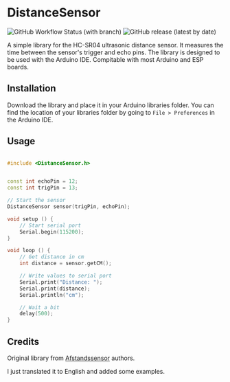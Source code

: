 # DistanceSensor

![GitHub Workflow Status (with branch)](https://img.shields.io/github/actions/workflow/status/Segilmez06/DistanceSensor/check-lint.yml?branch=development&color=blue&label=Lint%20Check&logo=Github&logoColor=white&style=flat-square)
![GitHub release (latest by date)](https://img.shields.io/github/v/release/Segilmez06/DistanceSensor?display_name=tag&label=Latest%20Release&color=blue&logo=Github&logoColor=white&style=flat-square)

A simple library for the HC-SR04 ultrasonic distance sensor. It measures the time between the sensor's trigger and echo pins. The library is designed to be used with the Arduino IDE. Compitable with most Arduino and ESP boards.

## Installation

Download the library and place it in your Arduino libraries folder. You can find the location of your libraries folder by going to `File > Preferences` in the Arduino IDE.

## Usage

```c++

#include <DistanceSensor.h>


const int echoPin = 12;
const int trigPin = 13;

// Start the sensor
DistanceSensor sensor(trigPin, echoPin);

void setup () {
    // Start serial port
    Serial.begin(115200);
}

void loop () {
    // Get distance in cm
    int distance = sensor.getCM();

    // Write values to serial port
    Serial.print("Distance: ");
    Serial.print(distance);
    Serial.println("cm");

    // Wait a bit
    delay(500);
}

```

## Credits

Original library from [Afstandssensor](https://github.com/Teknologiskolen/HCSR04) authors.

I just translated it to English and added some examples.
